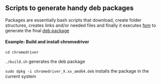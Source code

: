 ## Scripts to generate handy deb packages

Packages are essentially bash scripts that download, create folder structures, creates links and/or needed files and finally it executes [fpm](%5Bhttps://github.com/jordansissel/fpm) to generate the final [deb package](http://en.wikipedia.org/wiki/Deb_%28file_format%29)




#### Example: Build and install chromedriver
`cd chromedriver`

`./build.sh` generates the deb package

`sudo dpkg -i chromedriver_X.xx_amd64.deb` installs the package in the current system
